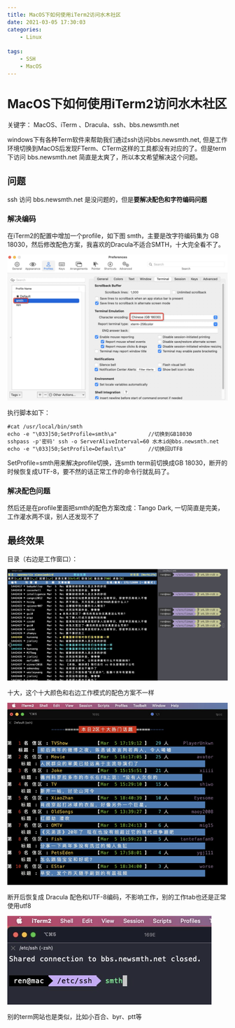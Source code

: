 ```yaml
---
title: MacOS下如何使用iTerm2访问水木社区
date: 2021-03-05 17:30:03
categories:
    - Linux

tags:
    - SSH
    - MacOS
---
```


# MacOS下如何使用iTerm2访问水木社区



关键字： MacOS、iTerm 、Dracula、ssh、bbs.newsmth.net



windows下有各种Term软件来帮助我们通过ssh访问bbs.newsmth.net, 但是工作环境切换到MacOS后发现FTerm、CTerm这样的工具都没有对应的了。但是term下访问 bbs.newsmth.net 简直是太爽了，所以本文希望解决这个问题。



## 问题

ssh 访问 bbs.newsmth.net 是没问题的，但是**要解决配色和字符编码问题**

### 解决编码

在iTerm2的配置中增加一个profile，如下图 smth，主要是改字符编码集为 GB 18030，然后修改配色方案，我喜欢的Dracula不适合SMTH，十大完全看不了。

![image-20210602133111201](/images/951413iMgBlog/image-20210602133111201.png)



执行脚本如下：

```
#cat /usr/local/bin/smth
echo -e "\033]50;SetProfile=smth\a"          //切换到GB18030
sshpass -p'密码' ssh -o ServerAliveInterval=60 水木id@bbs.newsmth.net
echo -e "\033]50;SetProfile=Default\a"       //切换回UTF8
```

SetProfile=smth用来解决profile切换，连smth term前切换成GB 18030，断开的时候恢复成UTF-8，要不然的话正常工作的命令行就乱码了。



### 解决配色问题

然后还是在profile里面把smth的配色方案改成：Tango Dark, 一切简直是完美，工作灌水两不误，别人还发现不了



## 最终效果

目录（右边是工作窗口）：

![image.png](/images/oss/0265ed7a728bfdd6be940d838fc1feaf.png)



十大，这个十大颜色和右边工作模式的配色方案不一样

![image.png](/images/oss/252b9295375f6e6078278a6e64e1d68c.png)



断开后恢复成 Dracula 配色和UTF-8编码，不影响工作，别的工作tab也还是正常使用utf8

![image.png](/images/oss/cf8912c0634182b44fa92eeb9f854362.png)



别的term网站也是类似，比如小百合、byr、ptt等